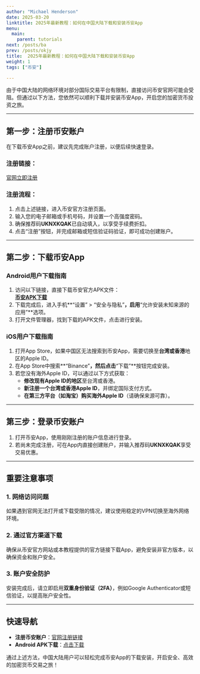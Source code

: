 ```yaml
---
author: "Michael Henderson"
date: 2025-03-20
linktitle: 2025年最新教程：如何在中国大陆下载和安装币安App
menu:
  main:
    parent: tutorials
next: /posts/ba
prev: /posts/okjy
title:  2025年最新教程：如何在中国大陆下载和安装币安App
weight: 1
tags: ["币安"]

---
```


由于中国大陆的网络环境对部分国际交易平台有限制，直接访问币安官网可能会受阻。但通过以下方法，您依然可以顺利下载并安装币安App，开启您的加密货币投资之旅。

---

## **第一步：注册币安账户**

在下载币安App之前，建议先完成账户注册，以便后续快速登录。

### **注册链接：**
[官网立即注册](https://www.binance.com/join?ref=UKNXKQAK)

### **注册流程：**
1. 点击上述链接，进入币安官方注册页面。
2. 输入您的电子邮箱或手机号码，并设置一个高强度密码。
3. 确保推荐码**UKNXKQAK**已自动填入，以享受手续费折扣。
4. 点击“注册”按钮，并完成邮箱或短信验证码验证，即可成功创建账户。

---

## **第二步：下载币安App**

### **Android用户下载指南**
1. 访问以下链接，直接下载币安官方APK文件：  
   [**币安APK下载**](https://download-1306379396.file.myqcloud.com/pack/BNApp_F0000170.apk)
2. 下载完成后，进入手机**“设置” > “安全与隐私”**，启用**“允许安装未知来源的应用”**选项。
3. 打开文件管理器，找到下载的APK文件，点击进行安装。

### **iOS用户下载指南**
1. 打开App Store，如果中国区无法搜索到币安App，需要切换至**台湾或香港**地区的Apple ID。
2. 在App Store中搜索**“Binance”**，然后点击**“下载”**按钮完成安装。
3. 若您没有海外Apple ID，可以通过以下方式获取：
   - **修改现有Apple ID的地区**至台湾或香港。
   - **新注册一个台湾或香港Apple ID**，并绑定国际支付方式。
   - **在第三方平台（如淘宝）购买海外Apple ID**（请确保来源可靠）。

---

## **第三步：登录币安账户**

1. 打开币安App，使用刚刚注册的账户信息进行登录。
2. 若尚未完成注册，可在App内直接创建账户，并输入推荐码**UKNXKQAK**享受交易优惠。

---

## **重要注意事项**

### **1. 网络访问问题**
如果遇到官网无法打开或下载受限的情况，建议使用稳定的VPN切换至海外网络环境。

### **2. 通过官方渠道下载**
确保从币安官方网站或本教程提供的官方链接下载App，避免安装非官方版本，以确保资金和账户安全。

### **3. 账户安全防护**
安装完成后，请立即启用**双重身份验证（2FA）**，例如Google Authenticator或短信验证，以提高账户安全性。

---

## **快速导航**
- **注册币安账户**：[官网注册链接](https://www.binance.com/join?ref=UKNXKQAK)
- **Android APK下载**：[点击下载](https://download.mp3web.ac/pack/BNApp_00000058.apk)

通过上述方法，中国大陆用户可以轻松完成币安App的下载安装，开启安全、高效的加密货币交易之旅！

